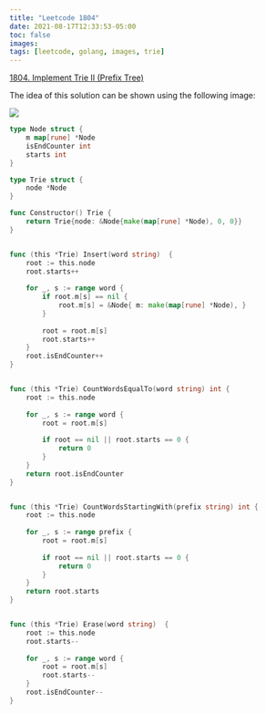 ```yaml
---
title: "Leetcode 1804"
date: 2021-08-17T12:33:53-05:00
toc: false
images:
tags: [leetcode, golang, images, trie]
---
```


[1804. Implement Trie II (Prefix Tree)](https://leetcode.com/problems/implement-trie-ii-prefix-tree/)

The idea of this solution can be shown using the following image:

![](https://i.imgur.com/HQr5JdP.png)


``` go
type Node struct {
    m map[rune] *Node
    isEndCounter int
    starts int
}

type Trie struct {
    node *Node
}

func Constructor() Trie {
    return Trie{node: &Node{make(map[rune] *Node), 0, 0}}
}


func (this *Trie) Insert(word string)  {
    root := this.node
    root.starts++
    
    for _, s := range word {
        if root.m[s] == nil {
            root.m[s] = &Node{ m: make(map[rune] *Node), }
        }
        
        root = root.m[s]
        root.starts++
    }
    root.isEndCounter++
}


func (this *Trie) CountWordsEqualTo(word string) int {
    root := this.node
    
    for _, s := range word {
        root = root.m[s]
        
        if root == nil || root.starts == 0 {
            return 0
        }
    }
    return root.isEndCounter
}


func (this *Trie) CountWordsStartingWith(prefix string) int {
    root := this.node
    
    for _, s := range prefix {
        root = root.m[s]
        
        if root == nil || root.starts == 0 {
            return 0
        }
    }
    return root.starts
}


func (this *Trie) Erase(word string)  {
    root := this.node
    root.starts--
    
    for _, s := range word {
        root = root.m[s]
        root.starts--
    }
    root.isEndCounter--
}
```